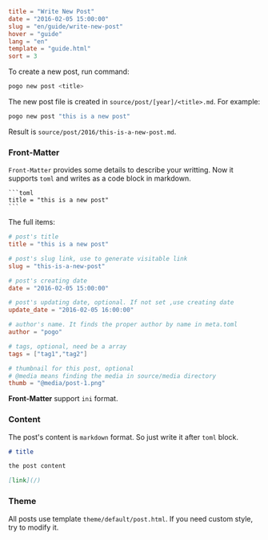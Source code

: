 ```toml
title = "Write New Post"
date = "2016-02-05 15:00:00"
slug = "en/guide/write-new-post"
hover = "guide"
lang = "en"
template = "guide.html"
sort = 3
```

To create a new post, run command:

```bash
pogo new post <title>
```
The new post file is created in `source/post/[year]/<title>.md`. For example:

```bash
pogo new post "this is a new post"
```

Result is `source/post/2016/this-is-a-new-post.md`.

### Front-Matter

`Front-Matter` provides some details to describe your writting. Now it supports `toml` and writes as a code block in markdown.

    ```toml
    title = "this is a new post"
    ```

The full items:

```toml
# post's title
title = "this is a new post"

# post's slug link, use to generate visitable link
slug = "this-is-a-new-post"

# post's creating date
date = "2016-02-05 15:00:00"

# post's updating date, optional. If not set ,use creating date
update_date = "2016-02-05 16:00:00"

# author's name. It finds the proper author by name in meta.toml
author = "pogo"

# tags, optional, need be a array
tags = ["tag1","tag2"]

# thumbnail for this post, optional
# @media means finding the media in source/media directory
thumb = "@media/post-1.png"
```

**Front-Matter** support `ini` format.

### Content

The post's content is `markdown` format. So just write it after `toml` block.

```md
# title

the post content

[link](/)
```


### Theme

All posts use template `theme/default/post.html`. If you need custom style, try to modify it.
